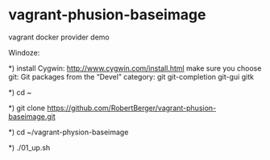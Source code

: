 vagrant-phusion-baseimage
=========================

vagrant docker provider demo

Windoze:

*) install Cygwin: http://www.cygwin.com/install.html
     make sure you choose git: 
       Git packages from the “Devel” category:
         git
         git-completion
         git-gui
         gitk

*) cd ~

*) git clone https://github.com/RobertBerger/vagrant-phusion-baseimage.git

*) cd ~/vagrant-physion-baseimage

*) ./01_up.sh


